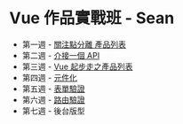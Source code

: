 # Vue 作品實戰班 - Sean
- 第一週 - [關注點分離 產品列表](https://seanhong1215.github.io/hexschool-vue-course/pages/week1/index.html)
- 第二週 - [介接一個 API](https://seanhong1215.github.io/hexschool-vue-course/pages/week2/login.html)
- 第三週 - [Vue 起步走之產品列表](https://seanhong1215.github.io/hexschool-vue-course/pages/week3/login.html)
- 第四週 - [元件化](https://seanhong1215.github.io/hexschool-vue-course/pages/week4/login.html)
- 第五週 - [表單驗證](https://seanhong1215.github.io/hexschool-vue-course/pages/week5/index.html)
- 第六週 - [路由驗證](https://seanhong1215.github.io/vite-sample/)
- 第七週 - 後台版型

